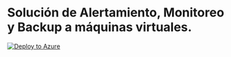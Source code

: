 # Solución de Alertamiento, Monitoreo y Backup a máquinas virtuales.
[![Deploy to Azure](https://aka.ms/deploytoazurebutton)](https://portal.azure.com/#create/Microsoft.Template/uri/https%3a%2f%2fraw.githubusercontent.com%2fjpwagnern%2farm%2fmaster%2fmainTemplate.json)

